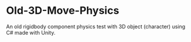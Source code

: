 # Old-3D-Move-Physics
An old rigidbody component physics test with 3D object (character) using C# made with Unity.<br><br>
